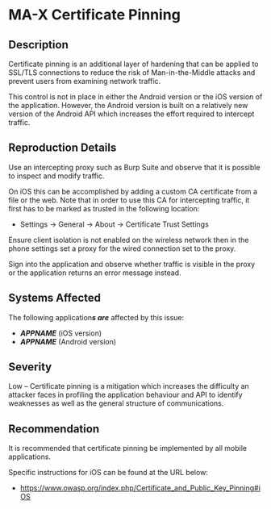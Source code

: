 MA-X Certificate Pinning
========================

Description
-----------

Certificate pinning is an additional layer of hardening that can be applied to SSL/TLS connections to reduce the risk of Man-in-the-Middle attacks and prevent users from examining network traffic. 

This control is not in place in either the Android version or the iOS version of the application. However, the Android version is built on a relatively new version of the Android API which increases the effort required to intercept traffic.  

Reproduction Details
--------------------

Use an intercepting proxy such as Burp Suite and observe that it is possible to inspect and modify traffic. 

On iOS this can be accomplished by adding a custom CA certificate from a file or the web. Note that in order to use this CA for intercepting traffic, it first has to be marked as trusted in the following location:
  * Settings → General → About → Certificate Trust Settings

Ensure client isolation is not enabled on the wireless network then in the phone settings set a proxy for the wired connection set to the proxy. 

Sign into the application and observe whether traffic is visible in the proxy or the application returns an error message instead. 

Systems Affected
----------------

The following application***s are*** affected by this issue: 
  * ***APPNAME*** (iOS version)
  * ***APPNAME*** (Android version)

Severity
--------
Low – Certificate pinning is a mitigation which increases the difficulty an attacker faces in profiling the application behaviour and API to identify weaknesses as well as the general structure of communications. 

Recommendation
--------------

It is recommended that certificate pinning be implemented by all mobile applications. 

Specific instructions for iOS can be found at the URL below:
 * https://www.owasp.org/index.php/Certificate_and_Public_Key_Pinning#iOS
 